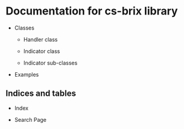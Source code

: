 # Documentation for cs-brix library


* Classes


    * Handler class


    * Indicator class


    * Indicator sub-classes


* Examples


## Indices and tables


* Index


* Search Page
